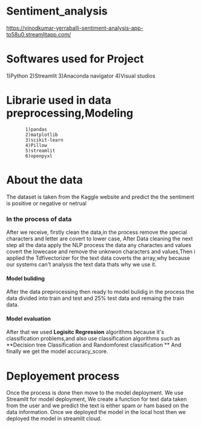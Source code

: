 # Sentiment_analysis

https://vinodkumar-yerraballi-sentiment-analysis-app-tp58u0.streamlitapp.com/

# Softwares used for Project

1)Python
2)Streamlit
3)Anaconda navigator
4)Visual studios

# Librarie used in data preprocessing,Modeling

           1)pandas
           2)matplotlib
           3)scikit-learn
           4)Pillow
           5)streamlit
           6)openpyxl

# About the data

The dataset is taken from the Kaggle website and predict the the sentiment is positive or negative or netrual

### In the process of data

After we receive, firstly clean the data,in the process remove the special characters and letter are covert to lower case,
After Data cleaning the next step all the data apply the NLP process the data any charactes and values covert the lowecase and remove the unknwon characters and values,Then i applied the Tdfivectorizer for the text data coverts the array,why because our systems can't analysis the text data thats why we use it.

#### Model buliding

After the data preprocessing then ready to model bulidig in the process the data divided into train and test and 25% test data and remaing the train data.

#### Model evaluation

After that we used **Logisitc Regression** algorithms because it's classification problems,and also use classification algorithms such as **Decision tree Classification and Randomforest classification ** And finally we get the model accuracy_score.

# Deployement process

Once the process is done then move to the model deployment. We use Streamlit for model deployment, We create a function for text data taken from the user and we predict the text is either spam or ham based on the data information. Once we deployed the model in the local host then we deployed the model in streamlit cloud.
